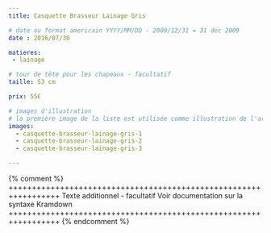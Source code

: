 ```yaml
---
title: Casquette Brasseur Lainage Gris

# date au format americain YYYY/MM/DD - 2009/12/31 = 31 dec 2009
date : 2016/07/30

matieres:
 - lainage

# tour de tête pour les chapeaux - facultatif
taille: 53 cm

prix: 55€

# images d'illustration
# la première image de la liste est utilisée comme illustration de l'article dans les pages de listing.
images:
  - casquette-brasseur-lainage-gris-1
  - casquette-brasseur-lainage-gris-2
  - casquette-brasseur-lainage-gris-3

---
```

{% comment %} +++++++++++++++++++++++++++++++++++++++++++++++++++++++++++++++++
              Texte additionnel - facultatif
              Voir documentation sur la syntaxe Kramdown
+++++++++++++++++++++++++++++++++++++++++++++++++++++++++++++++++ {% endcomment %}
